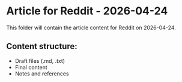 # Article for Reddit - 2026-04-24

This folder will contain the article content for Reddit on 2026-04-24.

## Content structure:
- Draft files (.md, .txt)
- Final content
- Notes and references
